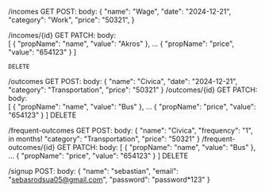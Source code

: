 /incomes
    GET 
    POST:
        body:
        {
            "name": "Wage",
            "date": "2024-12-21",
            "category": "Work",
            "price": "50321",
        }

/incomes/{id}
    GET 
    PATCH:
        body:        
        [
            {
                "propName": "name",
                "value": "Akros"
            }, 
            ...
            {
                "propName": "price",
                "value": "654123"
            }
        ]

    DELETE

/outcomes
    GET 
    POST:
        body:
        {
            "name": "Civica",
            "date": "2024-12-21",
            "category": "Transportation",
            "price": "50321"
        }
/outcomes/{id}
    GET
    PATCH:  
    body:        
        [
            {
                "propName": "name",
                "value": "Bus"
            }, 
            ...
            {
                "propName": "price",
                "value": "654123"
            }
        ]
    DELETE



 /frequent-outcomes
     GET
     POST:
         body:
         {
             "name": "Civica",
             "frequency": "1", in months!
             "category": "Transportation",
             "price": "50321"
         }
 /frequent-outcomes/{id}
     GET
     PATCH:
     body:
         [
             {
                 "propName": "name",
                 "value": "Bus"
             },
             ...
             {
                 "propName": "price",
                 "value": "654123"
             }
         ]
     DELETE





/signup
    POST:
    body:
        {
            "name": "sebastian",
            "email": "sebasrodsua05@gmail.com",
            "password": "password*123"
        }
